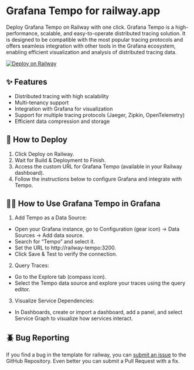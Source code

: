 # Grafana Tempo for railway.app

Deploy Grafana Tempo on Railway with one click.
Grafana Tempo is a high-performance, scalable, and easy-to-operate distributed tracing solution. It is designed to be compatible with the most popular tracing protocols and offers seamless integration with other tools in the Grafana ecosystem, enabling efficient visualization and analysis of distributed tracing data.

[![Deploy on Railway](https://railway.app/button.svg)](https://railway.app/template/qtu0ha?referralCode=9uHSFr)

## ✨ Features

* Distributed tracing with high scalability
* Multi-tenancy support
* Integration with Grafana for visualization
* Support for multiple tracing protocols (Jaeger, Zipkin, OpenTelemetry)
* Efficient data compression and storage

## 🐍 How to Deploy

1. Click Deploy on Railway.
2. Wait for Build & Deployment to Finish.
3. Access the custom URL for Grafana Tempo (available in your Railway dashboard).
4. Follow the instructions below to configure Grafana and integrate with Tempo.

## 👩‍💻 How to Use Grafana Tempo in Grafana

1. Add Tempo as a Data Source:
  * Open your Grafana instance, go to Configuration (gear icon) → Data Sources → Add data source.
  * Search for “Tempo” and select it.
  * Set the URL to http://railway-tempo:3200.
  * Click Save & Test to verify the connection.
2. Query Traces:
  * Go to the Explore tab (compass icon).
  * Select the Tempo data source and explore your traces using the query editor.
3. Visualize Service Dependencies:
  * In Dashboards, create or import a dashboard, add a panel, and select Service Graph to visualize how services interact.

## 🪲 Bug Reporting

If you find a bug in the template for railway, you can [submit an issue](https://github.com/douglasrubims/railway-tempo/issues/new) to the GitHub Repository. Even better you can submit a Pull Request with a fix. 
